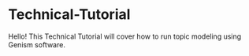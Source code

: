# Technical-Tutorial
Hello! This Technical Tutorial will cover how to run topic modeling using Genism software.
